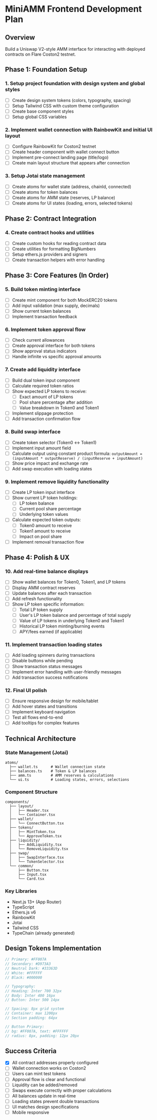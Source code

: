 # MiniAMM Frontend Development Plan

## Overview

Build a Uniswap V2-style AMM interface for interacting with deployed contracts on Flare Coston2 testnet.

## Phase 1: Foundation Setup

### 1. Setup project foundation with design system and global styles

- [ ] Create design system tokens (colors, typography, spacing)
- [ ] Setup Tailwind CSS with custom theme configuration
- [ ] Create base component styles
- [ ] Setup global CSS variables

### 2. Implement wallet connection with RainbowKit and initial UI layout

- [ ] Configure RainbowKit for Coston2 testnet
- [ ] Create header component with wallet connect button
- [ ] Implement pre-connect landing page (title/logo)
- [ ] Create main layout structure that appears after connection

### 3. Setup Jotai state management

- [ ] Create atoms for wallet state (address, chainId, connected)
- [ ] Create atoms for token balances
- [ ] Create atoms for AMM state (reserves, LP balance)
- [ ] Create atoms for UI states (loading, errors, selected tokens)

## Phase 2: Contract Integration

### 4. Create contract hooks and utilities

- [ ] Create custom hooks for reading contract data
- [ ] Create utilities for formatting BigNumbers
- [ ] Setup ethers.js providers and signers
- [ ] Create transaction helpers with error handling

## Phase 3: Core Features (In Order)

### 5. Build token minting interface

- [ ] Create mint component for both MockERC20 tokens
- [ ] Add input validation (max supply, decimals)
- [ ] Show current token balances
- [ ] Implement transaction feedback

### 6. Implement token approval flow

- [ ] Check current allowances
- [ ] Create approval interface for both tokens
- [ ] Show approval status indicators
- [ ] Handle infinite vs specific approval amounts

### 7. Create add liquidity interface

- [ ] Build dual token input component
- [ ] Calculate required token ratios
- [ ] Show expected LP tokens to receive:
  - [ ] Exact amount of LP tokens
  - [ ] Pool share percentage after addition
  - [ ] Value breakdown in Token0 and Token1
- [ ] Implement slippage protection
- [ ] Add transaction confirmation flow

### 8. Build swap interface

- [ ] Create token selector (Token0 ↔ Token1)
- [ ] Implement input amount field
- [ ] Calculate output using constant product formula: `outputAmount = (inputAmount * outputReserve) / (inputReserve + inputAmount)`
- [ ] Show price impact and exchange rate
- [ ] Add swap execution with loading states

### 9. Implement remove liquidity functionality

- [ ] Create LP token input interface
- [ ] Show current LP token holdings:
  - [ ] LP token balance
  - [ ] Current pool share percentage
  - [ ] Underlying token values
- [ ] Calculate expected token outputs:
  - [ ] Token0 amount to receive
  - [ ] Token1 amount to receive
  - [ ] Impact on pool share
- [ ] Implement removal transaction flow

## Phase 4: Polish & UX

### 10. Add real-time balance displays

- [ ] Show wallet balances for Token0, Token1, and LP tokens
- [ ] Display AMM contract reserves
- [ ] Update balances after each transaction
- [ ] Add refresh functionality
- [ ] Show LP token specific information:
  - [ ] Total LP token supply
  - [ ] User's LP token balance and percentage of total supply
  - [ ] Value of LP tokens in underlying Token0 and Token1
  - [ ] Historical LP token minting/burning events
  - [ ] APY/fees earned (if applicable)

### 11. Implement transaction loading states

- [ ] Add loading spinners during transactions
- [ ] Disable buttons while pending
- [ ] Show transaction status messages
- [ ] Implement error handling with user-friendly messages
- [ ] Add transaction success notifications

### 12. Final UI polish

- [ ] Ensure responsive design for mobile/tablet
- [ ] Add hover states and transitions
- [ ] Implement keyboard navigation
- [ ] Test all flows end-to-end
- [ ] Add tooltips for complex features

## Technical Architecture

### State Management (Jotai)

```
atoms/
  ├── wallet.ts      # Wallet connection state
  ├── balances.ts    # Token & LP balances
  ├── amm.ts         # AMM reserves & calculations
  └── ui.ts          # Loading states, errors, selections
```

### Component Structure

```
components/
  ├── layout/
  │   ├── Header.tsx
  │   └── Container.tsx
  ├── wallet/
  │   └── ConnectButton.tsx
  ├── tokens/
  │   ├── MintToken.tsx
  │   └── ApproveToken.tsx
  ├── liquidity/
  │   ├── AddLiquidity.tsx
  │   └── RemoveLiquidity.tsx
  ├── swap/
  │   ├── SwapInterface.tsx
  │   └── TokenSelector.tsx
  └── common/
      ├── Button.tsx
      ├── Input.tsx
      └── Card.tsx
```

### Key Libraries

- Next.js 13+ (App Router)
- TypeScript
- Ethers.js v6
- RainbowKit
- Jotai
- Tailwind CSS
- TypeChain (already generated)

## Design Tokens Implementation

```typescript
// Primary: #FF007A
// Secondary: #D973A3
// Neutral Dark: #33363D
// White: #FFFFFF
// Black: #000000

// Typography:
// Heading: Inter 700 32px
// Body: Inter 400 16px
// Button: Inter 500 14px

// Spacing: 8px grid system
// Container: max 1200px
// Section padding: 64px

// Button Primary:
// bg: #FF007A, text: #FFFFFF
// radius: 8px, padding: 12px 20px
```

## Success Criteria

- [x] All contract addresses properly configured
- [ ] Wallet connection works on Coston2
- [ ] Users can mint test tokens
- [ ] Approval flow is clear and functional
- [ ] Liquidity can be added/removed
- [ ] Swaps execute correctly with proper calculations
- [ ] All balances update in real-time
- [ ] Loading states prevent double transactions
- [ ] UI matches design specifications
- [ ] Mobile responsive
